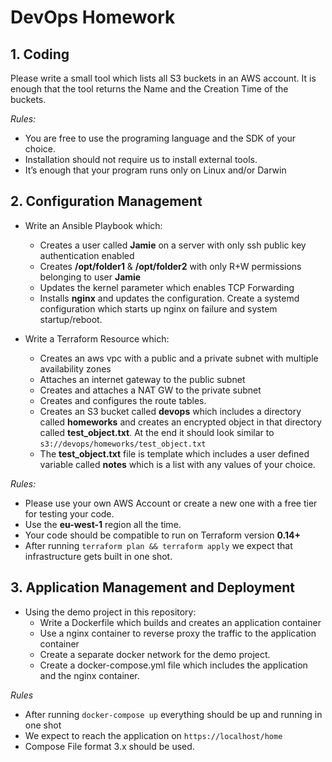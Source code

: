 # **DevOps Homework**

## **1. Coding**

Please write a small tool which lists all S3 buckets in an AWS account. It is enough that the tool returns the Name and the Creation Time of the buckets. 

*Rules:*

* You are free to use the programing language and the SDK of your choice.
* Installation should not require us to install external tools.
* It’s enough that your program runs only on Linux and/or Darwin

## **2. Configuration Management**

* Write an Ansible Playbook which:
  * Creates a user called **Jamie** on a server with only ssh public key authentication enabled
  * Creates **/opt/folder1** & **/opt/folder2** with only R+W permissions belonging to user **Jamie**
  * Updates the kernel parameter which enables TCP Forwarding
  * Installs **nginx** and updates the configuration. Create a systemd configuration which starts up nginx on failure and system startup/reboot.

* Write a Terraform Resource which:
  * Creates an aws vpc with a public and a private subnet with multiple availability zones
  * Attaches an internet gateway to the public subnet
  * Creates and attaches a NAT GW to the private subnet
  * Creates and configures the route tables. 
  * Creates an S3 bucket called **devops** which includes a directory called **homeworks** and creates an encrypted object in that directory called **test_object.txt**. At the end it should look similar to ```s3://devops/homeworks/test_object.txt```
  * The **test_object.txt** file is template which includes a user defined variable called **notes** which is a list with any values of your choice. 

*Rules:*

* Please use your own AWS Account or create a new one with a free tier for testing your code. 
* Use the **eu-west-1** region all the time.
* Your code should be compatible to run on Terraform version **0.14+**
* After running ```terraform plan && terraform apply``` we expect that infrastructure gets built in one shot.

## **3. Application Management and Deployment**

* Using the demo project in this repository: 
  * Write a Dockerfile which builds and creates an application container
  * Use a nginx container to reverse proxy the traffic to the application container
  * Create a separate docker network for the demo project.
  * Create a docker-compose.yml file which includes the application and the nginx container.

*Rules*

* After running ```docker-compose up``` everything should be up and running in one shot
* We expect to reach the application on ```https://localhost/home```
* Compose File format 3.x should be used.


